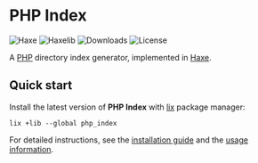 # PHP Index
![Haxe](https://badgen.net/badge/haxe/%3E%3D4.2.0/green) ![Haxelib](https://badgen.net/haxelib/v/php_index) ![Downloads](https://badgen.net/haxelib/d/php_index) ![License](https://badgen.net/badge/license/MIT/blue)

A [PHP](https://www.php.net) directory index generator, implemented in [Haxe](https://haxe.org).

## Quick start
Install the latest version of **PHP Index** with [lix](https://github.com/lix-pm/lix.client) package manager:

```shell
lix +lib --global php_index
```

For detailed instructions, see the [installation guide](installation.md) and the [usage information](usage.md).
